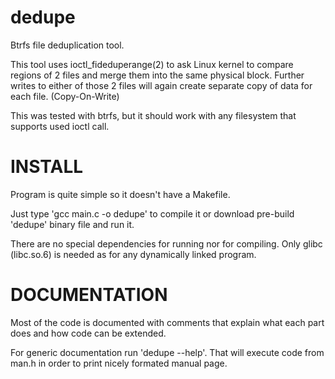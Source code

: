 # dedupe
Btrfs file deduplication tool.

This tool uses ioctl_fideduperange(2) to ask Linux kernel to compare regions of 2 files and merge them into the same physical block.
Further writes to either of those 2 files will again create separate copy of data for each file. (Copy-On-Write)

This was tested with btrfs, but it should work with any filesystem that supports used ioctl call.

# INSTALL
Program is quite simple so it doesn't have a Makefile. 

Just type 'gcc main.c -o dedupe' to compile it or download pre-build 'dedupe' binary file and run it.

There are no special dependencies for running nor for compiling. Only glibc (libc.so.6) is needed as for any dynamically linked program.

# DOCUMENTATION
Most of the code is documented with comments that explain what each part does and how code can be extended.

For generic documentation run 'dedupe --help'. That will execute code from man.h in order to print nicely formated manual page.
